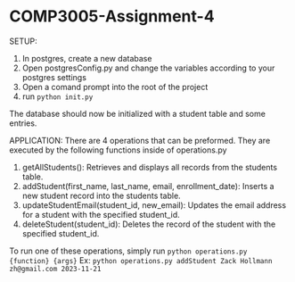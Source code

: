 # COMP3005-Assignment-4
SETUP:
1. In postgres, create a new database
2. Open postgresConfig.py and change the variables according to your postgres settings
3. Open a comand prompt into the root of the project
4. run `python init.py`

The database should now be initialized with a student table and some entries.

APPLICATION:
There are 4 operations that can be preformed. They are executed by the following functions inside of operations.py
1. getAllStudents(): Retrieves and displays all records from the students table.
2. addStudent(first_name, last_name, email, enrollment_date): Inserts a new student record into the students table.
3. updateStudentEmail(student_id, new_email): Updates the email address for a student with the specified student_id.
4. deleteStudent(student_id): Deletes the record of the student with the specified student_id.

To run one of these operations, simply run `python operations.py {function} {args}`
Ex: `python operations.py addStudent Zack Hollmann zh@gmail.com 2023-11-21`
